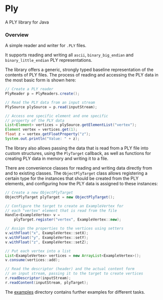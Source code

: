 # Ply

A PLY library for Java

### Overview

A simple reader and writer for `.PLY` files.

It supports reading and writing all `ascii`, `binary_big_endian` and 
`binary_little_endian` PLY representations. 

The library offers a generic, strongly typed baseline representation of the
contents of PLY files. The process of reading and accessing the PLY data in 
the most basic form is shown here:

```java
// Create a PLY reader
PlyReader p = PlyReaders.create();

// Read the PLY data from an input stream
PlySource plySource = p.read(inputStream);

// Access one specific element and one specific
// property of the PLY data
List<Element> vertices = plySource.getElementList("vertex");
Element vertex = vertices.get(1);
float z = vertex.getFloatProperty("z");
System.out.println("Value: " + z);
```

The library also allows passing the data that is read from a PLY file into 
custom structures, using the `PlyTarget` callback, as well as
functions for creating PLY data in memory and writing it to a file.

There are convenience classes for reading and writing data directly from
and to existing classes. The `ObjectPlyTarget` class allows
registering a certain type for the instances that should be created
from the PLY elements, and configuring how the PLY data is assigned
to these instances:


```java
// Create a new ObjectPlyTarget
ObjectPlyTarget plyTarget = new ObjectPlyTarget();

// Configure the target to create an ExampleVertex for
// each "vertex" element that is read from the file
Handle<ExampleVertex> v =
    plyTarget.register("vertex", ExampleVertex::new);

// Assign the properties to the vertices using setters
v.withFloat("x", ExampleVertex::setX);
v.withFloat("y", ExampleVertex::setY);
v.withFloat("z", ExampleVertex::setZ);

// Put each vertex into a list
List<ExampleVertex> vertices = new ArrayList<ExampleVertex>();
v.consume(vertices::add);

// Read the descriptor (header) and the actual content form
// an input stream, passing it to the target to create vertices
r.readDescriptor(inputStream);
r.readContent(inputStream, plyTarget);
```

The [examples](/ply-examples/src/main/java/de/javagl/ply/examples) directory 
contains further examples for different tasks.
